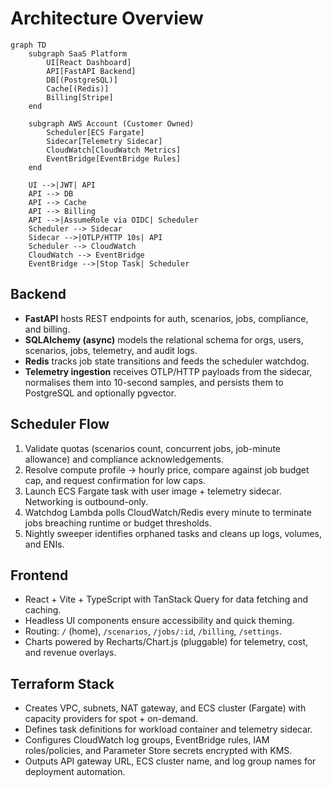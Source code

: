 # Architecture Overview

```mermaid
graph TD
    subgraph SaaS Platform
        UI[React Dashboard]
        API[FastAPI Backend]
        DB[(PostgreSQL)]
        Cache[(Redis)]
        Billing[Stripe]
    end

    subgraph AWS Account (Customer Owned)
        Scheduler[ECS Fargate]
        Sidecar[Telemetry Sidecar]
        CloudWatch[CloudWatch Metrics]
        EventBridge[EventBridge Rules]
    end

    UI -->|JWT| API
    API --> DB
    API --> Cache
    API --> Billing
    API -->|AssumeRole via OIDC| Scheduler
    Scheduler --> Sidecar
    Sidecar -->|OTLP/HTTP 10s| API
    Scheduler --> CloudWatch
    CloudWatch --> EventBridge
    EventBridge -->|Stop Task| Scheduler
```

## Backend

- **FastAPI** hosts REST endpoints for auth, scenarios, jobs, compliance, and billing.
- **SQLAlchemy (async)** models the relational schema for orgs, users, scenarios, jobs, telemetry, and audit logs.
- **Redis** tracks job state transitions and feeds the scheduler watchdog.
- **Telemetry ingestion** receives OTLP/HTTP payloads from the sidecar, normalises them into 10-second samples, and persists them to PostgreSQL and optionally pgvector.

## Scheduler Flow

1. Validate quotas (scenarios count, concurrent jobs, job-minute allowance) and compliance acknowledgements.
2. Resolve compute profile → hourly price, compare against job budget cap, and request confirmation for low caps.
3. Launch ECS Fargate task with user image + telemetry sidecar. Networking is outbound-only.
4. Watchdog Lambda polls CloudWatch/Redis every minute to terminate jobs breaching runtime or budget thresholds.
5. Nightly sweeper identifies orphaned tasks and cleans up logs, volumes, and ENIs.

## Frontend

- React + Vite + TypeScript with TanStack Query for data fetching and caching.
- Headless UI components ensure accessibility and quick theming.
- Routing: `/` (home), `/scenarios`, `/jobs/:id`, `/billing`, `/settings`.
- Charts powered by Recharts/Chart.js (pluggable) for telemetry, cost, and revenue overlays.

## Terraform Stack

- Creates VPC, subnets, NAT gateway, and ECS cluster (Fargate) with capacity providers for spot + on-demand.
- Defines task definitions for workload container and telemetry sidecar.
- Configures CloudWatch log groups, EventBridge rules, IAM roles/policies, and Parameter Store secrets encrypted with KMS.
- Outputs API gateway URL, ECS cluster name, and log group names for deployment automation.
